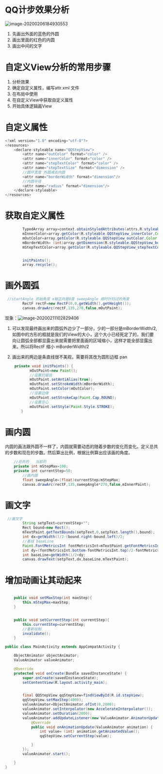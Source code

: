 # QQ计步效果分析

![image-20200206184930553](https://tva1.sinaimg.cn/large/006tNbRwly1gbmvj5hogcj30le0mmwka.jpg)

1. 先画出外面的蓝色的外圆 
2. 画出里面的红色的内圆
3. 画出中间的文字

# 自定义View分析的常用步骤

1. 分析效果
2. 确定自定义属性，编写attr.xml 文件
3. 在布局中使用
4. 在自定义View中获取自定义属性
5. 开始具体逻辑画View

# 自定义属性

~~~java
<?xml version="1.0" encoding="utf-8"?>
<resources>
    <declare-styleable name="QQStepView">
        <attr name="outColor" format="color" />
        <attr name="innerColor" format="color" />
        <attr name="stepTextColor" format="color" />
        <attr name="stepTextSize" format="dimension" />
        //圆环宽度 外圆减去内圆
        <attr name="borderWidth" format="dimension"/>
        //内圆半径
        <attr name="radius" format="dimension"/>
    </declare-styleable>
</resources>

~~~



# 获取自定义属性

```java
        TypedArray array=context.obtainStyledAttributes(attrs,R.styleable.QQStepView);
        mInnerColor=array.getColor(R.styleable.QQStepView_innerColor,Color.RED);
        mOutColor=array.getColor(R.styleable.QQStepView_outColor,Color.BLUE);
        mBorderWidth= (int)array.getDimension(R.styleable.QQStepView_borderWidth,mBorderWidth)       mStepTextSize=array.getDimensionPixelSize(R.styleable.QQStepView_stepTextSize,mStepTextSize);
        mStepTextColor=array.getColor(R.styleable.QQStepView_stepTextColor,mStepTextColor);


        initPaints();
        array.recycle();
```

# 画外圆弧

```java
 //startAngle 开始角度 x轴正向是0度 sweepAngle 顺时针扫过的角度
        RectF rectF=new RectF(0,0,getWidth(),getHeight());
        canvas.drawArc(rectF,135,270,false,mOutPaint);
```

现象：![image-20200211102829406](https://tva1.sinaimg.cn/large/0082zybply1gbs95cel30j30b80asa9x.jpg)

1. 可以发现最终画出来的圆弧外边少了一部分，少的一部分是mBorderWidth/2,如图中的方形的框就是我们的View的大小，这个大小已经死定了的，我们要向让圆弧全部都显露出来就需要把里面画的区域缩小，这样才能全部显露出来。所以将RectF 缩小 mBorderWidth/2

2. 画出来的两边是条直线很不美观，需要将其改为圆形边框 pan

   ```java
    private void initPaints() {
           mOutPaint=new Paint();
           //设置抗锯齿
           mOutPaint.setAntiAlias(true);
           mOutPaint.setStrokeWidth(mBorderWidth);
           mOutPaint.setColor(mOutColor);
           //设置边缘
           mOutPaint.setStrokeCap(Paint.Cap.ROUND);
           //设置空心
           mOutPaint.setStyle(Paint.Style.STROKE);
       }
   ```

# 画内圆

内圆的画法跟外圆不一样了，内圆就需要动态的随着步数的变化而变化。定义总共的步数和现在的步数。然后算出比例，根据比例算出应该画的角度。

~~~java
    //总共的   当前的
    private int mStepMax=100;
    private int currentStep=50;
        //画内圆
        float sweepAngle=(float)currentStep/mStepMax;
        canvas.drawArc(rectF,135,sweepAngle*270,false,mInnerPaint);

~~~

# 画文字

~~~java
 //画文字
        String setpText=currentStep+"";
        Rect bound=new Rect();
        mTextPaint.getTextBounds(setpText,0,setpText.length(),bound);
        int dx=getWidth()/2-(bound.right-bound.left)/2;
        //基线 baseLine
        Paint.FontMetricsInt fontMetricsInt=mTextPaint.getFontMetricsInt();
        int dy=(fontMetricsInt.bottom-fontMetricsInt.top)/2-fontMetricsInt.bottom;
        int baseLine=getWidth()/2+dy;
        canvas.drawText(setpText,dx,baseLine,mTextPaint);
~~~

# 增加动画让其动起来

~~~java

    public void setMaxStep(int maxStep){
        this.mStepMax=maxStep;
    }


    public void setCurrentStep(int currentStep){
        this.currentStep=currentStep;
        //重新绘制
        invalidate();
    }
~~~

~~~java
public class MainActivity extends AppCompatActivity {

    ObjectAnimator objectAnimator;
    ValueAnimator valueAnimator;

    @Override
    protected void onCreate(Bundle savedInstanceState) {
        super.onCreate(savedInstanceState);
        setContentView(R.layout.activity_main);


        final QQStepView qqStepView=findViewById(R.id.stepView);
        qqStepView.setMaxStep(4000);
        valueAnimator=ObjectAnimator.ofInt(0,2000);
        valueAnimator.setInterpolator(new AccelerateInterpolator());
        valueAnimator.setDuration(2000);
        valueAnimator.addUpdateListener(new ValueAnimator.AnimatorUpdateListener() {
            @Override
            public void onAnimationUpdate(ValueAnimator animation) {
                int value= (int) animation.getAnimatedValue();
                qqStepView.setCurrentStep(value);

            }
        });
        valueAnimator.start();

    }
}

~~~

